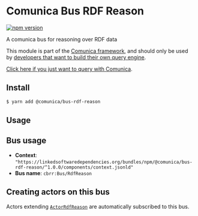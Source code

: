 # Comunica Bus RDF Reason

[![npm version](https://badge.fury.io/js/%40comunica%2Fbus-rdf-reason.svg)](https://www.npmjs.com/package/@comunica/bus-rdf-reason)

A comunica bus for reasoning over RDF data

This module is part of the [Comunica framework](https://github.com/comunica/comunica),
and should only be used by [developers that want to build their own query engine](https://comunica.dev/docs/modify/).

[Click here if you just want to query with Comunica](https://comunica.dev/docs/query/).

## Install

```bash
$ yarn add @comunica/bus-rdf-reason
```

## Usage

## Bus usage

* **Context**: `"https://linkedsoftwaredependencies.org/bundles/npm/@comunica/bus-rdf-reason/^1.0.0/components/context.jsonld"`
* **Bus name**: `cbrr:Bus/RdfReason`

## Creating actors on this bus

Actors extending [`ActorRdfReason`](TODO:jsdoc_url) are automatically subscribed to this bus.

